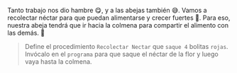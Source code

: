 <gs-attire attire-url="https://raw.githubusercontent.com/MumukiProject/mumuki-guia-gobstones-repeticion-simple-kids/master/assets/attires/config.json"></gs-attire>
<gs-toolbox toolbox-url="https://raw.githubusercontent.com/MumukiProject/mumuki-guia-gobstones-repeticion-simple-kids/master/assets/toolbox_1553708780521.xml"></gs-toolbox>

Tanto trabajo nos dio hambre :yum:, y a las abejas también :sweat_smile:. Vamos a recolectar néctar para que puedan alimentarse y crecer fuertes :muscle:. Para eso, nuestra abeja tendrá que ir hacia la colmena para compartir el alimento con las demás. :fork_and_knife:

> Define el procedimiento `Recolectar Nectar` que `saque 4` bolitas `rojas`. Invócalo en el `programa` para que saque el néctar de la flor y luego vaya hasta la colmena. 
